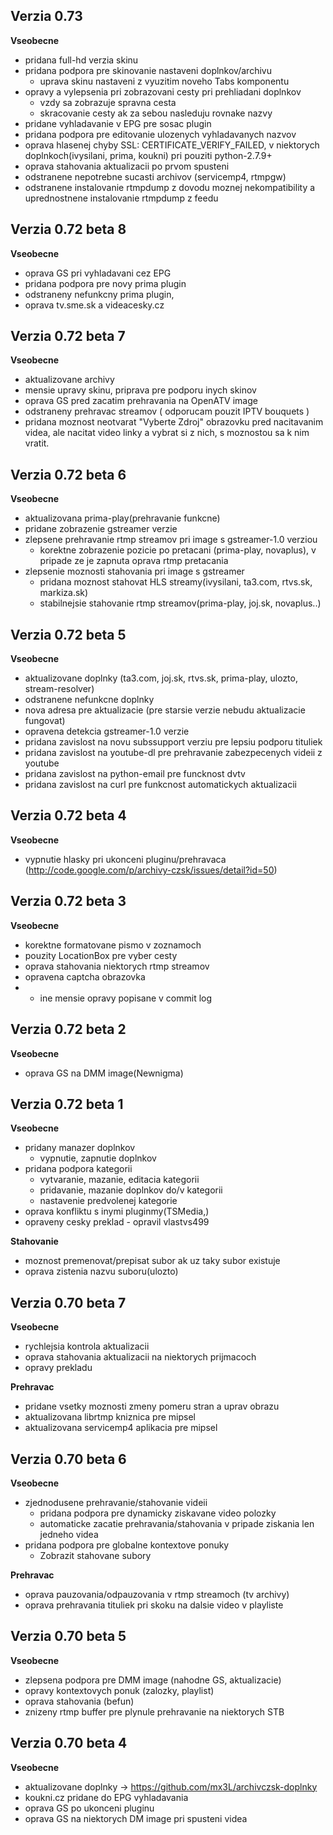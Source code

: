 ## Verzia 0.73
**Vseobecne**

* pridana full-hd verzia skinu
* pridana podpora pre skinovanie nastaveni doplnkov/archivu
  * uprava skinu nastaveni z vyuzitim noveho Tabs komponentu
* opravy a vylepsenia pri zobrazovani cesty pri prehliadani doplnkov
  * vzdy sa zobrazuje spravna cesta
  * skracovanie cesty ak za sebou nasleduju rovnake nazvy 
* pridane vyhladavanie v EPG pre sosac plugin
* pridana podpora pre editovanie ulozenych vyhladavanych nazvov
* oprava hlasenej chyby SSL: CERTIFICATE_VERIFY_FAILED, v niektorych 
doplnkoch(ivysilani, prima, koukni) pri pouziti python-2.7.9+
* oprava stahovania aktualizacii po prvom spusteni
* odstranene nepotrebne sucasti archivov (servicemp4, rtmpgw)
* odstranene instalovanie rtmpdump z dovodu moznej nekompatibility
a uprednostnene instalovanie rtmpdump z feedu

## Verzia 0.72 beta 8
**Vseobecne**

* oprava GS pri vyhladavani cez EPG 
* pridana podpora pre novy prima plugin
* odstraneny nefunkcny prima plugin,
* oprava tv.sme.sk a videacesky.cz 

## Verzia 0.72 beta 7
**Vseobecne**

* aktualizovane archivy
* mensie upravy skinu, priprava pre podporu inych skinov
* oprava GS pred zacatim prehravania na OpenATV image
* odstraneny prehravac streamov ( odporucam pouzit IPTV bouquets )
* pridana moznost neotvarat "Vyberte Zdroj" obrazovku pred nacitavanim videa, ale nacitat video linky a vybrat si z nich, s moznostou sa k nim vratit.

## Verzia 0.72 beta 6
**Vseobecne**

* aktualizovana prima-play(prehravanie funkcne)
* pridane zobrazenie gstreamer verzie
* zlepsene prehravanie rtmp streamov pri image s gstreamer-1.0 verziou
  * korektne zobrazenie pozicie po pretacani (prima-play, novaplus), v pripade ze je zapnuta oprava rtmp pretacania
* zlepsenie moznosti stahovania pri image s gstreamer
  * pridana moznost stahovat HLS streamy(ivysilani, ta3.com, rtvs.sk, markiza.sk)
  * stabilnejsie stahovanie rtmp streamov(prima-play, joj.sk, novaplus..)

## Verzia 0.72 beta 5
**Vseobecne**

* aktualizovane doplnky (ta3.com, joj.sk, rtvs.sk, prima-play, ulozto, stream-resolver)
* odstranene nefunkcne doplnky
* nova adresa pre aktualizacie (pre starsie verzie nebudu aktualizacie fungovat)
* opravena detekcia gstreamer-1.0 verzie
* pridana zavislost na novu subssupport verziu pre lepsiu podporu tituliek
* pridana zavislost na youtube-dl pre prehravanie zabezpecenych videii z youtube
* pridana zavislost na python-email pre funcknost dvtv
* pridana zavislost na curl pre funkcnost automatickych aktualizacii

## Verzia 0.72 beta 4
**Vseobecne**

* vypnutie hlasky pri ukonceni pluginu/prehravaca (http://code.google.com/p/archivy-czsk/issues/detail?id=50)

## Verzia 0.72 beta 3
**Vseobecne**

* korektne formatovane pismo v zoznamoch
* pouzity LocationBox pre vyber cesty
* oprava stahovania niektorych rtmp streamov
* opravena captcha obrazovka
* + ine mensie opravy popisane v commit log

## Verzia 0.72 beta 2
**Vseobecne**

* oprava GS na DMM image(Newnigma)

## Verzia 0.72 beta 1
**Vseobecne**

* pridany manazer doplnkov
  * vypnutie, zapnutie doplnkov
* pridana podpora kategorii
  * vytvaranie, mazanie, editacia kategorii
  * pridavanie, mazanie doplnkov do/v kategorii
  * nastavenie predvolenej kategorie
* oprava konfliktu s inymi pluginmy(TSMedia,)
* opraveny cesky preklad - opravil vlastvs499

**Stahovanie**
* moznost premenovat/prepisat subor ak uz taky subor existuje
* oprava zistenia nazvu suboru(ulozto)

## Verzia 0.70 beta 7
**Vseobecne**

* rychlejsia kontrola aktualizacii
* oprava stahovania aktualizacii na niektorych prijmacoch
* opravy prekladu

**Prehravac**
* pridane vsetky moznosti zmeny pomeru stran a uprav obrazu
* aktualizovana librtmp kniznica pre mipsel
* aktualizovana servicemp4 aplikacia pre mipsel

## Verzia 0.70 beta 6
**Vseobecne**

* zjednodusene prehravanie/stahovanie videii
  * pridana podpora pre dynamicky ziskavane video polozky
  * automaticke zacatie prehravania/stahovania v pripade ziskania len jedneho videa
* pridana podpora pre globalne kontextove ponuky
  * Zobrazit stahovane subory 

**Prehravac**
* oprava pauzovania/odpauzovania v rtmp streamoch (tv archivy)
* oprava prehravania tituliek pri skoku na dalsie video v playliste

## Verzia 0.70 beta 5
**Vseobecne**

* zlepsena podpora pre DMM image (nahodne GS, aktualizacie)
* opravy kontextovych ponuk (zalozky, playlist)
* oprava stahovania (befun)
* znizeny rtmp buffer pre plynule prehravanie na niektorych STB

## Verzia 0.70 beta 4
**Vseobecne**

* aktualizovane doplnky -> https://github.com/mx3L/archivczsk-doplnky
* koukni.cz pridane do EPG vyhladavania
* oprava GS po ukonceni pluginu
* oprava GS na niektorych DM image pri spusteni videa
